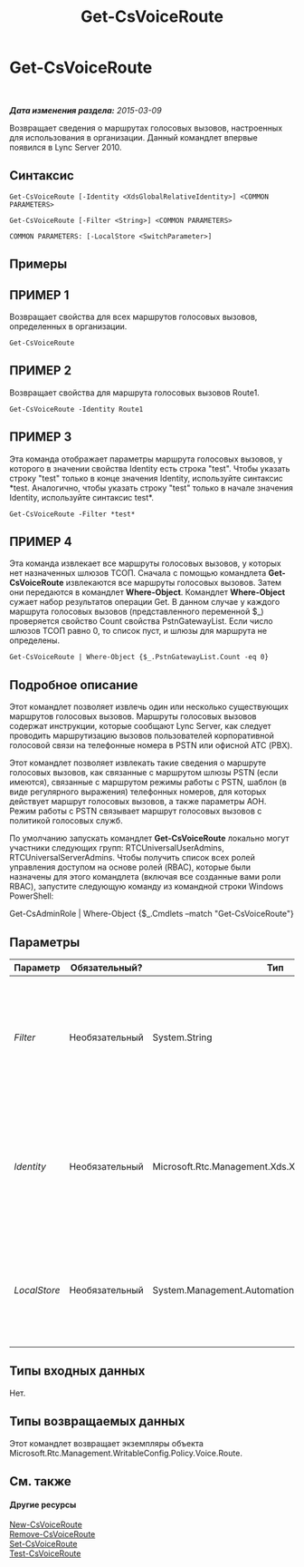 ﻿---
title: Get-CsVoiceRoute
TOCTitle: Get-CsVoiceRoute
ms:assetid: 422abb2d-bff3-4b9a-b18c-d8202b01f69b
ms:mtpsurl: https://technet.microsoft.com/ru-ru/library/Gg425926(v=OCS.15)
ms:contentKeyID: 49309584
ms.date: 05/19/2016
mtps_version: v=OCS.15
ms.translationtype: HT
---

# Get-CsVoiceRoute

 

_**Дата изменения раздела:** 2015-03-09_

Возвращает сведения о маршрутах голосовых вызовов, настроенных для использования в организации. Данный командлет впервые появился в Lync Server 2010.

## Синтаксис

    Get-CsVoiceRoute [-Identity <XdsGlobalRelativeIdentity>] <COMMON PARAMETERS>

    Get-CsVoiceRoute [-Filter <String>] <COMMON PARAMETERS>

    COMMON PARAMETERS: [-LocalStore <SwitchParameter>]

## Примеры

## ПРИМЕР 1

Возвращает свойства для всех маршрутов голосовых вызовов, определенных в организации.

    Get-CsVoiceRoute

## ПРИМЕР 2

Возвращает свойства для маршрута голосовых вызовов Route1.

    Get-CsVoiceRoute -Identity Route1

## ПРИМЕР 3

Эта команда отображает параметры маршрута голосовых вызовов, у которого в значении свойства Identity есть строка "test". Чтобы указать строку "test" только в конце значения Identity, используйте синтаксис \*test. Аналогично, чтобы указать строку "test" только в начале значения Identity, используйте синтаксис test\*.

    Get-CsVoiceRoute -Filter *test*

## ПРИМЕР 4

Эта команда извлекает все маршруты голосовых вызовов, у которых нет назначенных шлюзов ТСОП. Сначала с помощью командлета **Get-CsVoiceRoute** извлекаются все маршруты голосовых вызовов. Затем они передаются в командлет **Where-Object**. Командлет **Where-Object** сужает набор результатов операции Get. В данном случае у каждого маршрута голосовых вызовов (представленного переменной $\_) проверяется свойство Count свойства PstnGatewayList. Если число шлюзов ТСОП равно 0, то список пуст, и шлюзы для маршрута не определены.

    Get-CsVoiceRoute | Where-Object {$_.PstnGatewayList.Count -eq 0}

## Подробное описание

Этот командлет позволяет извлечь один или несколько существующих маршрутов голосовых вызовов. Маршруты голосовых вызовов содержат инструкции, которые сообщают Lync Server, как следует проводить маршрутизацию вызовов пользователей корпоративной голосовой связи на телефонные номера в PSTN или офисной АТС (PBX).

Этот командлет позволяет извлекать такие сведения о маршруте голосовых вызовов, как связанные с маршрутом шлюзы PSTN (если имеются), связанные с маршрутом режимы работы с PSTN, шаблон (в виде регулярного выражения) телефонных номеров, для которых действует маршрут голосовых вызовов, а также параметры АОН. Режим работы с PSTN связывает маршрут голосовых вызовов с политикой голосовых служб.

По умолчанию запускать командлет **Get-CsVoiceRoute** локально могут участники следующих групп: RTCUniversalUserAdmins, RTCUniversalServerAdmins. Чтобы получить список всех ролей управления доступом на основе ролей (RBAC), которые были назначены для этого командлета (включая все созданные вами роли RBAC), запустите следующую команду из командной строки Windows PowerShell:

Get-CsAdminRole | Where-Object {$\_.Cmdlets –match "Get-CsVoiceRoute"}

## Параметры


<table>
<colgroup>
<col style="width: 25%" />
<col style="width: 25%" />
<col style="width: 25%" />
<col style="width: 25%" />
</colgroup>
<thead>
<tr class="header">
<th>Параметр</th>
<th>Обязательный?</th>
<th>Тип</th>
<th>Описание</th>
</tr>
</thead>
<tbody>
<tr class="odd">
<td><p><em>Filter</em></p></td>
<td><p>Необязательный</p></td>
<td><p>System.String</p></td>
<td><p>Данный параметр фильтрует результаты операции Get на основе переданного с параметром подстановочного значения.</p></td>
</tr>
<tr class="even">
<td><p><em>Identity</em></p></td>
<td><p>Необязательный</p></td>
<td><p>Microsoft.Rtc.Management.Xds.XdsGlobalRelativeIdentity</p></td>
<td><p>Строка, уникально идентифицирующая маршрут голосовых вызовов. Если идентификатора нет, возвращаются все маршруты голосовых вызовов в организации.</p>
<p></p></td>
</tr>
<tr class="odd">
<td><p><em>LocalStore</em></p></td>
<td><p>Необязательный</p></td>
<td><p>System.Management.Automation.SwitchParameter</p></td>
<td><p>Возвращает маршрут голосовых вызовов из локальной реплики управления, а не самого управления.</p></td>
</tr>
</tbody>
</table>


## Типы входных данных

Нет.

## Типы возвращаемых данных

Этот командлет возвращает экземпляры объекта Microsoft.Rtc.Management.WritableConfig.Policy.Voice.Route.

## См. также

#### Другие ресурсы

[New-CsVoiceRoute](new-csvoiceroute.md)  
[Remove-CsVoiceRoute](remove-csvoiceroute.md)  
[Set-CsVoiceRoute](set-csvoiceroute.md)  
[Test-CsVoiceRoute](test-csvoiceroute.md)

